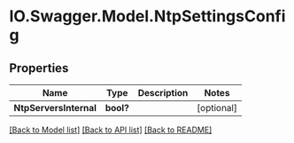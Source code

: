 # IO.Swagger.Model.NtpSettingsConfig
## Properties

Name | Type | Description | Notes
------------ | ------------- | ------------- | -------------
**NtpServersInternal** | **bool?** |  | [optional] 

[[Back to Model list]](../README.md#documentation-for-models) [[Back to API list]](../README.md#documentation-for-api-endpoints) [[Back to README]](../README.md)

